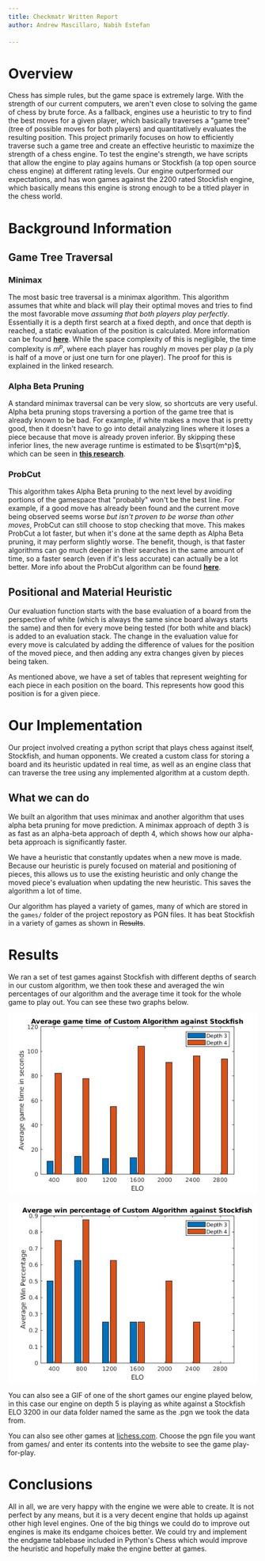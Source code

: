 ```yaml
---
title: Checkmatr Written Report
author: Andrew Mascillaro, Nabih Estefan

---
```


# Overview

Chess has simple rules, but the game
space is extremely large. With the strength
of our current computers, we aren't even
close to solving the game of chess by brute force.
As a fallback, engines use a heuristic to
try to find the best moves for a given player,
which basically traverses a "game tree" (tree
of possible moves for both players) and quantitatively
evaluates the resulting position. This project
primarily focuses on how to efficiently
traverse such a game tree and create an effective
heuristic to maximize the strength of a chess engine.
To test the engine's strength, we have scripts
that allow the engine to play agains humans or Stockfish (a top
open source chess engine) at different rating levels.
Our engine outperformed our expectations, and has
won games against the 2200 rated Stockfish engine,
which basically means this engine is strong enough
to be a titled player in the chess world.

# Background Information

## Game Tree Traversal

### Minimax

The most basic tree traversal is a minimax
algorithm. This algorithm assumes that white
and black will play their optimal moves and
tries to find the most favorable move
_assuming that both players play perfectly_.
Essentially it is a depth first search
at a fixed depth, and once that depth is
reached, a static evaluation of the position
is calculated.
More information can be found [**here**](https://www.chessprogramming.org/Minimax).
While the space complexity of this is negligible,
the time complexity is $m^p$, where each
player has roughly $m$ moves per play $p$ (a
ply is half of a move or just one turn for one
player). The proof for this is explained in
the linked research.

### Alpha Beta Pruning

A standard minimax traversal can be very slow,
so shortcuts are very useful.
Alpha beta pruning stops traversing a portion
of the game tree that is already known to be
bad. For example, if white makes a move that
is pretty good, then it doesn't have to
go into detail analyzing lines where it loses
a piece because that move is already proven
inferior. By skipping these inferior lines,
the new average runtime is estimated to be
$\sqrt{m^p}$, which can be seen in
[**this research**](https://www.chessprogramming.org/Alpha-Beta).

### ProbCut

This algorithm takes Alpha Beta pruning
to the next level by avoiding portions
of the gamespace that "probably" won't be
the best line. For example, if a good move has
already been found and the current move
being observed seems worse *but isn't
proven to be worse than other moves*, ProbCut
can still choose to stop checking that move.
This makes ProbCut a lot faster, but when it's done
at the same depth as Alpha Beta pruning, it may
perform slightly worse. The benefit, though, is
that faster algorithms can go much deeper in
their searches in the same amount of time,
so a faster search (even if it's less accurate)
can actually be a lot better. More info about
the ProbCut algorithm can be found [**here**](https://www.chessprogramming.org/ProbCut).

## Positional and Material Heuristic

Our evaluation function starts with the base
evaluation of a board from the perspective of
white (which is always the same since board
always starts the same) and then for every
move being tested (for both white and black)
is added to an evaluation stack. The change
in the evaluation value for every move is
calculated by adding the difference of values
for the position of the moved piece, and then
adding any extra changes given by pieces being
taken.

As mentioned above, we have a set of tables
that represent weighting for each piece in
each position on the board. This represents
how good this position is for a given piece.

# Our Implementation

Our project involved creating a python script that
plays chess against itself, Stockfish, and human opponents.
We created a custom class for storing a board and its
heuristic updated in real time, as well as an engine
class that can traverse the tree using any implemented algorithm
at a custom depth.

## What we can do

We built an algorithm that uses minimax
and another algorithm that uses alpha beta
pruning for move prediction. A minimax approach
of depth 3 is as fast as an alpha-beta approach
of depth 4, which shows how our alpha-beta approach
is significantly faster.

We have a heuristic that constantly updates when a new
move is made. Because our heuristic is purely focused
on material and positioning of pieces, this allows us to use
the existing heuristic and only change the moved piece's
evaluation when updating the new heuristic. This saves the
algorithm a lot of time.

Our algorithm has played a variety of games, many
of which are stored in the `games/` folder of the project
repostory as PGN files. It has beat Stockfish in a variety of games
as shown in ~~Results~~.

# Results

We ran a set of test games against Stockfish
with different depths of search in our custom algorithm,
we then took these and averaged the win percentages of
our algorithm and the average time it took for the whole
game to play out. You can see these two graphs below.

![Gametime Graph](../data/AvgTime.jpg)

![Win Percentage Graph](../data/AvgWin.jpg)

You can also see a GIF of one of the short games
our engine played below, in this case our engine
on depth 5 is playing as white	 against a
Stockfish ELO 3200 in our data folder named the
same as the .pgn we took the data from.

You can also see other games at [lichess.com](lichess.com).
Choose the pgn file you want from games/ and enter its
contents into the website to see the game play-for-play.

<!---

![Win Percentage Graph](../data/1619924817.gif)
--->
# Conclusions

All in all, we are very happy with the engine we
were able to create. It is not perfect by any means,
but it is a very decent engine that holds up against
other high level engines. One of the big things we
could do to improve out engines is make its endgame
choices better. We could try and implement the endgame
tablebase included in Python's Chess which would improve
the heuristic and hopefully make the engine better at games.
